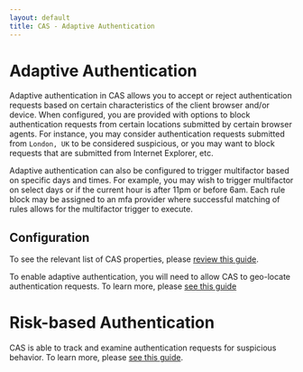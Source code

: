 ```yaml
---
layout: default
title: CAS - Adaptive Authentication
---
```


# Adaptive Authentication

Adaptive authentication in CAS allows you to accept or reject authentication requests based on certain characteristics
of the client browser and/or device. When configured, you are provided with options to block authentication requests
from certain locations submitted by certain browser agents. For instance, you may consider authentication requests submitted
from `London, UK` to be considered suspicious, or you may want to block requests that are submitted from Internet Explorer, etc.

Adaptive authentication can also be configured to trigger multifactor based on specific days and times. For example, you may wish to trigger multifactor on select days or if the current hour is after 11pm or before 6am. Each rule block may be assigned to an mfa provider where successful matching of rules allows for the multifactor trigger to execute.

## Configuration

To see the relevant list of CAS properties, please [review this guide](Configuration-Properties.html#adaptive-authentication).

To enable adaptive authentication, you will need to allow CAS to geo-locate authentication requests.
To learn more, please [see this guide](GeoTracking-Authentication-Requests.html)

# Risk-based Authentication

CAS is able to track and examine authentication requests for suspicious behavior.
To learn more, please [see this guide](Configuring-RiskBased-Authentication.html).
